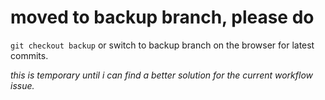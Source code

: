 # moved to backup branch, please do 
`git checkout backup` or switch to backup branch on the browser for latest commits.

*this is temporary until i can find a better solution for the current workflow issue.*
